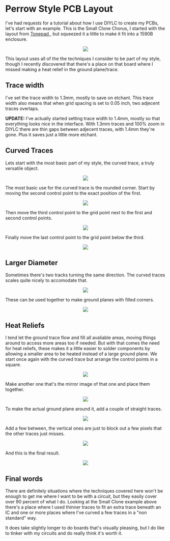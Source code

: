 # Perrow Style PCB Layout #

I've had requests for a tutorial about how I use DIYLC to create my PCBs, let's start with an example. This is the Small Clone Chorus, I started with the layout from <a target="_blank" href="http://www.tonepad.com/project.asp?id=8" rel="external">Tonepad </a>, but squeezed it a little to make it fit into a 1590B enclosure.

<p align='center'><img src='https://raw.githubusercontent.com/bancika/diy-layout-creator/wiki/images/dl16.png' /></p>

This layout uses all of the the techniques I consider to be part of my style, though I recently discovered that there's a place on that board where I missed making a heat relief in the ground plane/trace.

## Trace width ##
I've set the trace width to 1.3mm, mostly to save on etchant. This trace width also means that when grid spacing is set to 0.05 inch, two adjecent traces overlaps.

<strong>UPDATE:</strong> I've actually started setting trace width to 1.4mm, mostly so that everything looks nice in the interface. With 1.3mm traces and 100% zoom in DIYLC there are thin gaps between adjecent traces, with 1.4mm they're gone. Plus it saves just a little more etchant.

## Curved Traces ##
Lets start with the most basic part of my style, the curved trace, a truly versatile object.

<p align='center'><img src='https://raw.githubusercontent.com/bancika/diy-layout-creator/wiki/images/dl33.png' /></p>

The most basic use for the curved trace is the rounded corner. Start by moving the second control point to the exact position of the first.

<p align='center'><img src='https://raw.githubusercontent.com/bancika/diy-layout-creator/wiki/images/dl31.png' /></p>

Then move the third control point to the grid point next to the first and second control points.

<p align='center'><img src='https://raw.githubusercontent.com/bancika/diy-layout-creator/wiki/images/dl32.png' /></p>

Finally move the last control point to the grid point below the third.

<p align='center'><img src='https://raw.githubusercontent.com/bancika/diy-layout-creator/wiki/images/dl34.png' /></p>

## Larger Diameter ##
Sometimes there's two tracks turning the same direction. The curved traces scales quite nicely to accomodate that.

<p align='center'><img src='https://raw.githubusercontent.com/bancika/diy-layout-creator/wiki/images/dl40.png' /></p>

These can be used together to make ground planes with filled corners.

<p align='center'><img src='https://raw.githubusercontent.com/bancika/diy-layout-creator/wiki/images/dl41.png' /></p>

## Heat Reliefs ##
I tend let the ground trace flow and fill all avaliable areas, moving things around to access more areas too if needed. But with that comes the need for heat reliefs, these makes it a little easier to solder components by allowing a smaller area to be heated instead of a large ground plane. We start once again with the curved trace but arrange the control points in a square.

<p align='center'><img src='https://raw.githubusercontent.com/bancika/diy-layout-creator/wiki/images/dl35.png' /></p>

Make another one that's the mirror image of that one and place them together.

<p align='center'><img src='https://raw.githubusercontent.com/bancika/diy-layout-creator/wiki/images/dl36.png' /></p>

To make the actual ground plane around it, add a couple of straight traces.

<p align='center'><img src='https://raw.githubusercontent.com/bancika/diy-layout-creator/wiki/images/dl37.png' /></p>

Add a few between, the vertical ones are just to block out a few pixels that the other traces just misses.

<p align='center'><img src='https://raw.githubusercontent.com/bancika/diy-layout-creator/wiki/images/dl38.png' /></p>

And this is the final result.

<p align='center'><img src='https://raw.githubusercontent.com/bancika/diy-layout-creator/wiki/images/dl39.png' /></p>

## Final words ##
There are definitely situations where the techniques covered here won't be enough to get me where I want to be with a circuit, but they easily cover over 90 percent of what I do. Looking at the Small Clone example above there's a place where I used thinner traces to fit an extra trace beneath an IC and one or more places where I've curved a few traces in a "non standard" way.

It does take slightly longer to do boards that's visually pleasing, but I do like to tinker with my circuits and do really think it's worth it.
